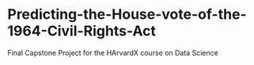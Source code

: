 # Predicting-the-House-vote-of-the-1964-Civil-Rights-Act
Final Capstone Project for the HArvardX course on Data Science
